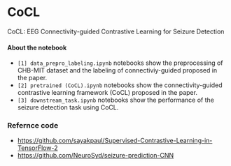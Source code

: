 # CoCL
CoCL: EEG Connectivity-guided Contrastive Learning for Seizure Detection

#### About the notebook
- `[1] data_prepro_labeling.ipynb` notebooks show the preprocessing of CHB-MIT dataset and the labeling of connectiviy-guided proposed in the paper.
- `[2] pretrained (CoCL).ipynb` notebooks show the connectivity-guided contrastive learning framework (CoCL) proposed in the paper.
- `[3] downstream_task.ipynb` notebooks show the performance of the seizure detection task using CoCL.

### Refernce code
* https://github.com/sayakpaul/Supervised-Contrastive-Learning-in-TensorFlow-2
* https://github.com/NeuroSyd/seizure-prediction-CNN

